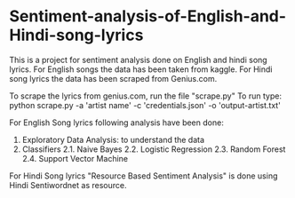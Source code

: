 # Sentiment-analysis-of-English-and-Hindi-song-lyrics

This is a project for sentiment analysis done on English and hindi song lyrics. For English songs the data has been taken from kaggle. For Hindi song lyrics the data has been scraped from Genius.com.

To scrape the lyrics from genius.com, run the file "scrape.py"
To run type: python scrape.py -a 'artist name' -c 'credentials.json' -o 'output-artist.txt'

For English Song lyrics following analysis have been done:
1. Exploratory Data Analysis: to understand the data
2. Classifiers
2.1. Naive Bayes
2.2. Logistic Regression
2.3. Random Forest
2.4. Support Vector Machine
  
For Hindi Song lyrics "Resource Based Sentiment Analysis" is done using Hindi Sentiwordnet as resource.
